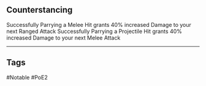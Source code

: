 ## Counterstancing
Successfully Parrying a Melee Hit grants 40% increased Damage to your next Ranged Attack
Successfully Parrying a Projectile Hit grants 40% increased Damage to your next Melee Attack

---
## Tags
#Notable
#PoE2

